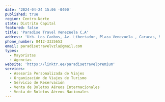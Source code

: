```yaml
---
date: '2024-04-24 15:06 -0400'
published: true
region: Centro-Norte
state: Distrito Capital
featured: false
title: 'Paradise Travel Venezuela C,A'
address: 'Urb. Los Caobos, Av. Libertador, Plaza Venezuela , Caracas, Venezuela'
phone_number: 0412-3335653
email: paradisetravelvzla@gmail.com
types:
  - Mayoristas
  - Agencias
website: 'https://linktr.ee/paradisetravelpremium'
services:
  - Asesoría Personalizada de Viajes
  - Organización de Viajes de Turismo
  - Servicio de Reservación
  - Venta de Boletos Aéreos Internacionales
  - Venta de Boletos Aéreos Nacionales
---
```


